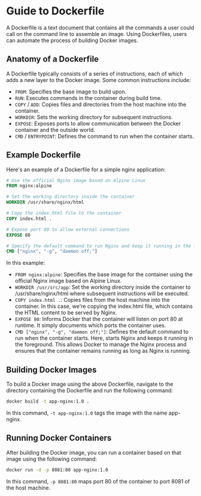 # Guide to Dockerfile

A Dockerfile is a text document that contains all the commands a user could call on the command line to assemble an image. Using Dockerfiles, users can automate the process of building Docker images.

## Anatomy of a Dockerfile

A Dockerfile typically consists of a series of instructions, each of which adds a new layer to the Docker image. Some common instructions include:

- `FROM`: Specifies the base image to build upon.
- `RUN`: Executes commands in the container during build time.
- `COPY` / `ADD`: Copies files and directories from the host machine into the container.
- `WORKDIR`: Sets the working directory for subsequent instructions.
- `EXPOSE`: Exposes ports to allow communication between the Docker container and the outside world.
- `CMD` / `ENTRYPOINT`: Defines the command to run when the container starts.

## Example Dockerfile

Here's an example of a Dockerfile for a simple nginx application:

```Dockerfile
# Use the official Nginx image based on Alpine Linux
FROM nginx:alpine

# Set the working directory inside the container
WORKDIR /usr/share/nginx/html

# Copy the index.html file to the container
COPY index.html .

# Expose port 80 to allow external connections
EXPOSE 80

# Specify the default command to run Nginx and keep it running in the foreground
CMD ["nginx", "-g", "daemon off;"]
```

In this example:

- `FROM nginx:alpine`: Specifies the base image for the container using the official Nginx image based on Alpine Linux.
- `WORKDIR /usr/src/app`: Set the working directory inside the container to /usr/share/nginx/html where subsequent instructions will be executed.
- `COPY index.html .`: Copies files from the host machine into the container. In this case, we're copying the index.html file, which contains the HTML content to be served by Nginx.
- `EXPOSE 80`: Informs Docker that the container will listen on port 80 at runtime. It simply documents which ports the container uses.
- `CMD ["nginx", "-g", "daemon off;"]`: Defines the default command to run when the container starts. Here, starts Nginx and keeps it running in the foreground. This allows Docker to manage the Nginx process and ensures that the container remains running as long as Nginx is running.

## Building Docker Images

To build a Docker image using the above Dockerfile, navigate to the directory containing the Dockerfile and run the following command:

```bash
docker build -t app-nginx:1.0 .
```

In this command, `-t app-nginx:1.0` tags the image with the name app-nginx.

## Running Docker Containers

After building the Docker image, you can run a container based on that image using the following command:

```bash
docker run -d -p 8081:80 app-nginx:1.0
```

In this command, `-p 8081:80` maps port 80 of the container to port 8081 of the host machine.
